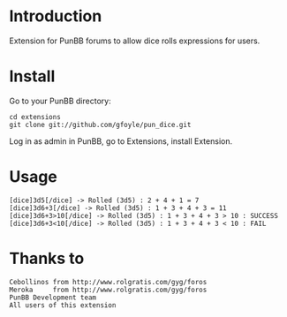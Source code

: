 Introduction
============

Extension for PunBB forums to allow dice rolls expressions for users.


Install
=======

Go to your PunBB directory:

    cd extensions
    git clone git://github.com/gfoyle/pun_dice.git

Log in as admin in PunBB, go to Extensions, install Extension.


Usage
=====

    [dice]3d5[/dice] -> Rolled (3d5) : 2 + 4 + 1 = 7
    [dice]3d6+3[/dice] -> Rolled (3d5) : 1 + 3 + 4 + 3 = 11
    [dice]3d6+3>10[/dice] -> Rolled (3d5) : 1 + 3 + 4 + 3 > 10 : SUCCESS
    [dice]3d6+3<10[/dice] -> Rolled (3d5) : 1 + 3 + 4 + 3 < 10 : FAIL


Thanks to
=========
    Cebollinos from http://www.rolgratis.com/gyg/foros
    Meroka     from http://www.rolgratis.com/gyg/foros
    PunBB Development team
    All users of this extension

